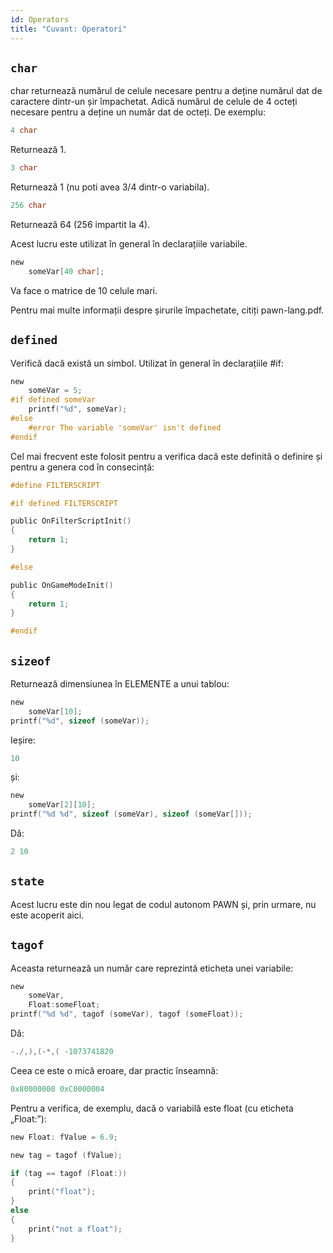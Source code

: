 ```yaml
---
id: Operators
title: "Cuvant: Operatori"
---
```


## `char`

char returnează numărul de celule necesare pentru a deține numărul dat de caractere dintr-un șir împachetat. Adică numărul de celule de 4 octeți necesare pentru a deține un număr dat de octeți. De exemplu:

```c
4 char
```

Returnează 1.

```c
3 char
```

Returnează 1 (nu poti avea 3/4 dintr-o variabila).

```c
256 char
```

Returnează 64 (256 impartit la 4).

Acest lucru este utilizat în general în declarațiile variabile.

```c
new
    someVar[40 char];
```

Va face o matrice de 10 celule mari.

Pentru mai multe informații despre șirurile împachetate, citiți pawn-lang.pdf.

## `defined`

Verifică dacă există un simbol. Utilizat în general în declarațiile #if:

```c
new
    someVar = 5;
#if defined someVar
    printf("%d", someVar);
#else
    #error The variable 'someVar' isn't defined
#endif
```

Cel mai frecvent este folosit pentru a verifica dacă este definită o definire și pentru a genera cod în consecință:

```c
#define FILTERSCRIPT

#if defined FILTERSCRIPT

public OnFilterScriptInit()
{
    return 1;
}

#else

public OnGameModeInit()
{
    return 1;
}

#endif
```

## `sizeof`

Returnează dimensiunea în ELEMENTE a unui tablou:

```c
new
    someVar[10];
printf("%d", sizeof (someVar));
```

Ieșire:

```c
10
```

și:

```c
new
    someVar[2][10];
printf("%d %d", sizeof (someVar), sizeof (someVar[]));
```

Dă:

```c
2 10
```

## `state`

Acest lucru este din nou legat de codul autonom PAWN și, prin urmare, nu este acoperit aici.

## `tagof`

Aceasta returnează un număr care reprezintă eticheta unei variabile:

```c
new
    someVar,
    Float:someFloat;
printf("%d %d", tagof (someVar), tagof (someFloat));
```

Dă:

```c
-./,),(-*,( -1073741820
```

Ceea ce este o mică eroare, dar practic înseamnă:

```c
0x80000000 0xC0000004
```

Pentru a verifica, de exemplu, dacă o variabilă este float (cu eticheta „Float:”):

```c
new Float: fValue = 6.9;

new tag = tagof (fValue);

if (tag == tagof (Float:))
{
    print("float");
}
else
{
    print("not a float");
}
```
